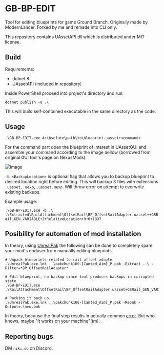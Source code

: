 # GB-BP-EDIT

Tool for editing blueprints for game Ground Branch. Originally made by ModernLancer. Forked by me and remade into CLI only.

This repository contains UAssetAPI.dll which is distributed under MIT license.

## Build
Requirements:
- dotnet 8
- UAssetAPI (included in repository)

Inside PowerShell proceed into project's directory and run: 

`dotnet publish -o .\`

This will build self-contained executable in the same directory as the code.

## Usage
`.\GB-BP-EDIT.exe A:\bsolute\path\to\blueprint.uasset+<command>`

For the command part open the blueprint of interest in UAssetGUI and assemble your command according to the image bellow (borrowed from original GUI tool's page on NexusMods).

![image](https://staticdelivery.nexusmods.com/mods/4269/images/318/318-1680467545-1621854329.png)

`-b <BackupLocation>` is optional flag that allows you to backup blueprint to desired location right before editing. This will backup 3 files with extensions `.uasset`, `.uexp`, `.uasset.uexp`. Will throw error on attempt to overwrite existing backups.

Example usage:

`.\GB-BP-EDIT.exe -b .\ .\Extracted\RailAttachment\OffsetRail\BP_OffsetRailAdapter.uasset++GBRail_GEN_VARIABLE+2+RelativeLocation+0+0+1337`

## Posibility for automation of mod installation

In theory, using [UnrealPak](https://github.com/allcoolthingsatoneplace/UnrealPakTool) the following can be done to completely spare your mod's enduser from manually editing blueprints.

```
# Unpack blueprints related to rail offset adapter
.\UnrealPak.exe.lnk ..\pakchunk100-[Canted_Aim]_P.pak -Extract ..\ -Filter=*BP_OffsetRailAdapter*

# Edit blueprint, no backup since tool produces backups in corrupted state
.\GB-BP-EDIT.exe .\RailAttachment\OffsetRail\BP_OffsetRailAdapter.uasset+GBRail_GEN_VARIABLE+2+RelativeLocation+0+0+0

# Packing it back up
.\UnrealPak.exe.lnk ..\pakchunk100-[Canted_Aim]_P.pak -Repak -Output=.\new.pak
```

In theory, because the final step results in actually common [error](https://github.com/allcoolthingsatoneplace/UnrealPakTool/issues/18). But who knows, maybe "It works on your machine"(tm).

## Reporting bugs

DM `niki.so` on Discord.
